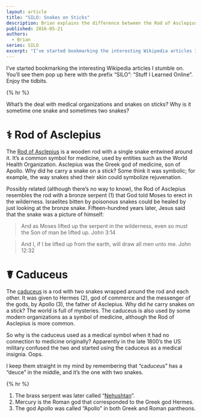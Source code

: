 ```yaml
---
layout: article
title: "SILO: Snakes on Sticks"
description: Brian explains the difference between the Rod of Asclepius and the caduceus
published: 2016-05-21
authors:
  - Brian
series: SILO
excerpt: "I’ve started book­mark­ing the in­ter­est­ing Wikipedia ar­ti­cles I stum­ble on. You’ll see them pop up here with the pre­fix “SILO”: “Stuff I Learned On­line”. En­joy the tid­bits."
---
```

I’ve started bookmarking the interesting Wikipedia articles I stumble on. You’ll see them pop up here with the prefix “SILO”: “Stuff I Learned Online”. Enjoy the tidbits.

{% hr %}

What’s the deal with medical organizations and snakes on sticks? Why is it sometime one snake and sometimes two snakes?

# <span class="giga">⚕</span> Rod of Asclepius
The [Rod of Asclepius](https://en.m.wikipedia.org/wiki/Rod_of_Asclepius) is a wooden rod with a single snake entwined around it. It’s a common symbol for medicine, used by entities such as the World Health Organization. Asclepius was the Greek god of medicine, son of Apollo. Why did he carry a snake on a stick? Some think it was symbolic; for example, the way snakes shed their skin could symbolize rejuvenation.

Possibly related (although there’s no way to know), the Rod of Asclepius resembles the rod with a bronze serpent (1) that God told Moses to erect in the wilderness. Israelites bitten by poisonous snakes could be healed by just looking at the bronze snake. Fifteen-hundred years later, Jesus said that the snake was a picture of himself:

> And as Moses lifted up the serpent in the wilderness, even so must the Son of man be lifted up.  John 3:14

> And I, if I be lifted up from the earth, will draw all men unto me. John 12:32

# <span class="giga">☤</span> Caduceus
The [caduceus](https://en.m.wikipedia.org/wiki/Caduceus) 
is a rod with two snakes wrapped around the rod and each other. It was given to Hermes (2), god of commerce and the messenger of the gods, by Apollo (3), the father of Asclepius. Why did *he* carry snakes on a stick? The world is full of mysteries. The caduceus is also used by some modern organizations as a symbol of medicine, although the Rod of Asclepius is more common.

So why is the caduceus used as a medical symbol when it had no connection to medicine originally? Apparently in the late 1800’s the US military confused the two and started using the caduceus as a medical insignia. Oops.

I keep them straight in my mind by remembering that “ca*duce*us” has a “deuce” in the middle, and it’s the one with two snakes.

{% hr %}

1. The brass serpent was later called “[Nehushtan](https://www.biblegateway.com/passage/?search=2%20Kings+18:4&amp;version=KJV)”.   
2. Mercury is the Roman god that corresponded to the Greek god Hermes.
3. The god Apollo was called “Apollo” in both Greek and Roman pantheons.